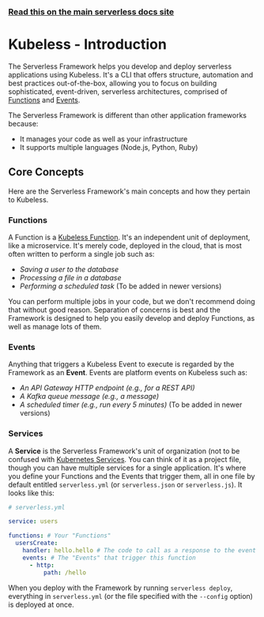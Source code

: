 <!--
title: Serverless Framework - Kubeless Guide - Introduction
menuText: Intro
menuOrder: 1
description: An introduction to using Kubeless with the Serverless Framework.
layout: Doc
-->

<!-- DOCS-SITE-LINK:START automatically generated  -->

### [Read this on the main serverless docs site](https://www.serverless.com/framework/docs/providers/kubeless/guide/intro)

<!-- DOCS-SITE-LINK:END -->

# Kubeless - Introduction

The Serverless Framework helps you develop and deploy serverless applications using Kubeless. It's a CLI that offers structure, automation and best practices out-of-the-box, allowing you to focus on building sophisticated, event-driven, serverless architectures, comprised of [Functions](#functions) and [Events](#events).

The Serverless Framework is different than other application frameworks because:

- It manages your code as well as your infrastructure
- It supports multiple languages (Node.js, Python, Ruby)

## Core Concepts

Here are the Serverless Framework's main concepts and how they pertain to Kubeless.

### Functions

A Function is a [Kubeless Function](http://kubeless.io/). It's an independent unit of deployment, like a microservice. It's merely code, deployed in the cloud, that is most often written to perform a single job such as:

- _Saving a user to the database_
- _Processing a file in a database_
- _Performing a scheduled task_ (To be added in newer versions)

You can perform multiple jobs in your code, but we don't recommend doing that without good reason. Separation of concerns is best and the Framework is designed to help you easily develop and deploy Functions, as well as manage lots of them.

### Events

Anything that triggers a Kubeless Event to execute is regarded by the Framework as an **Event**. Events are platform events on Kubeless such as:

- _An API Gateway HTTP endpoint (e.g., for a REST API)_
- _A Kafka queue message (e.g., a message)_
- _A scheduled timer (e.g., run every 5 minutes)_ (To be added in newer versions)

### Services

A **Service** is the Serverless Framework's unit of organization (not to be confused with [Kubernetes Services](https://kubernetes.io/docs/concepts/services-networking/service/). You can think of it as a project file, though you can have multiple services for a single application. It's where you define your Functions and the Events that trigger them, all in one file by default entitled `serverless.yml` (or `serverless.json` or `serverless.js`). It looks like this:

```yml
# serverless.yml

service: users

functions: # Your "Functions"
  usersCreate:
    handler: hello.hello # The code to call as a response to the event
    events: # The "Events" that trigger this function
      - http:
          path: /hello
```

When you deploy with the Framework by running `serverless deploy`, everything in `serverless.yml` (or the file specified with the `--config` option) is deployed at once.
